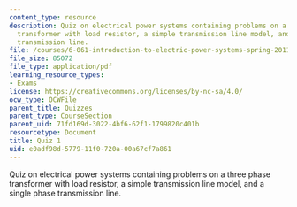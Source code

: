 ```yaml
---
content_type: resource
description: Quiz on electrical power systems containing problems on a three phase
  transformer with load resistor, a simple transmission line model, and a single phase
  transmission line.
file: /courses/6-061-introduction-to-electric-power-systems-spring-2011/e0adf98d577911f0720a00a67cf7a861_MIT6_061S11_quiz01.pdf
file_size: 85072
file_type: application/pdf
learning_resource_types:
- Exams
license: https://creativecommons.org/licenses/by-nc-sa/4.0/
ocw_type: OCWFile
parent_title: Quizzes
parent_type: CourseSection
parent_uid: 71fd169d-3022-4bf6-62f1-1799820c401b
resourcetype: Document
title: Quiz 1
uid: e0adf98d-5779-11f0-720a-00a67cf7a861
---
```

Quiz on electrical power systems containing problems on a three phase transformer with load resistor, a simple transmission line model, and a single phase transmission line.
